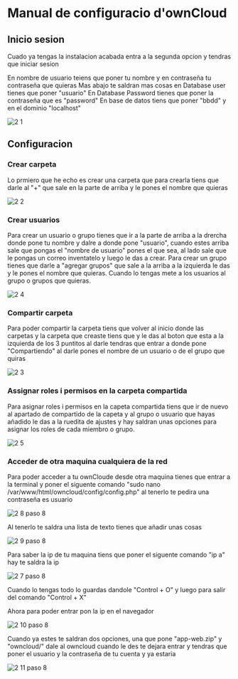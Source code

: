 # Manual de configuracio d'ownCloud
## Inicio sesion

Cuado ya tengas la instalacion acabada entra a la segunda opcion y tendras que iniciar sesion

En nombre de usuario teiens que poner tu nombre y en contraseña tu contraseña que quieras 
Mas abajo te saldran mas cosas en Database user tienes que poner "usuario"
En Database Password tienes que poner la contraseña que es "password"
En base de datos tiens que poner "bbdd" y en el dominio "localhost"

![2 1](https://github.com/user-attachments/assets/2853e2a9-74f7-4347-919b-33c8ee79c09f)

## Configuracion

### Crear carpeta
Lo prmiero que he echo es crear una carpeta que para crearla tiens que darle al "+" que sale en la parte de arriba y le pones el nombre que quieras

![2 2](https://github.com/user-attachments/assets/a761c481-85dd-4700-9bae-b464440a23f3)

### Crear usuarios

Para crear un usuario o grupo tienes que ir a la parte de arriba a la drercha donde pone tu nombre y dalre a donde pone "usuario", cuando estes arriba sale que pongas el "nombre de usuario" pones el que sea, al lado sale que le pongas un correo inventatelo y luego le das a crear.
Para crear un grupo tienes que darle a "agregar grupos" que sale a la arriba a la izquierda le das y le pones el nombre que quieras.
Cuando lo tengas mete a los usuarios al grupo o grupos que quieras.

![2 4](https://github.com/user-attachments/assets/623cbe7e-b819-4b06-a900-db3a34c7a61c)

### Compartir carpeta

Para poder compartir la carpeta tiens que volver al inicio donde las carpetas y la carpeta que creaste tiens que y le das al boton que esta a la izquierda de los 3 puntitos al darle tendras que entrar a donde pone "Compartiendo" al darle pones el nombre de un usuario o de el grupo que quiras

![2 3](https://github.com/user-attachments/assets/25263fde-be2c-4246-abd4-8c0b91e20d19)

### Assignar roles i permisos en la carpeta compartida

Para asignar roles i permisos en la capeta compartida tiens que ir de nuevo al apartado de compartido de la capeta y al grupo o usuario que hayas añadido le das a la ruedita de ajustes y hay saldran unas opciones para asignar los roles de cada miembro o grupo.

![2 5](https://github.com/user-attachments/assets/42fffb8f-f36f-4bd4-9057-84ed751ad56c)

### Acceder de otra maquina cualquiera de la red 

Para poder acceder a tu ownCloude desde otra maquina tienes que entrar a la terminal y poner el siguente comando "sudo nano /var/www/html/owncloud/config/config.php" al tenerlo te pedira una contraseña es usuario

![2 8 paso 8](https://github.com/user-attachments/assets/0e28fb53-8a5f-4db5-801a-15f53c215dfc)

Al tenerlo te saldra una lista de texto tienes que añadir unas cosas

![2 9 paso 8](https://github.com/user-attachments/assets/cd6dff31-c008-46a0-b811-ddf6975763f9)

Para saber la ip de tu maquina tiens que poner el siguente comando "ip a" hay te saldra la ip 

![2 7 paso 8](https://github.com/user-attachments/assets/674f8f7d-47c9-40fe-a8a8-0c0b86782ef8)

Cuando lo tengas todo lo guardas dandole "Control + O" y luego para salir del comando "Control + X"

Ahora para poder entrar pon la ip en el navegador

![2 10 paso 8](https://github.com/user-attachments/assets/4bdb8cf8-6bc8-448c-960f-3f7371318dd5)

Cuando ya estes te saldran dos opciones, una que pone "app-web.zip" y "owncloud/" dale al owncloud cuando le des te dejara entrar y tendras que poner el usuario y la contraseña de tu cuenta y ya estaria 

![2 11 paso 8](https://github.com/user-attachments/assets/4df57282-5ee2-4ac1-afd1-4d8d5325eb05)



